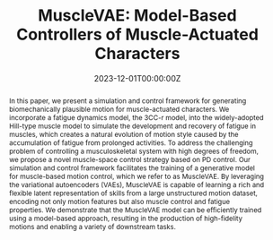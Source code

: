 ---
title: "MuscleVAE: Model-Based Controllers of Muscle-Actuated Characters"

# Authors
# If you created a profile for a user (e.g. the default `admin` user), write the username (folder name) here 
# and it will be replaced with their full name and linked to their profile.
authors:
- admin
- Xiyan Xu
- Libin Liu

# Author notes (optional)
author_notes:
-
-
- "Corresponding Authors"


date: "2023-12-01T00:00:00Z"
doi: "https://doi.org/10.1145/3610548.3618137"

# Schedule page publish date (NOT publication's date).
publishDate: "2023-12-13T00:00:00Z"

# Publication type.
# Legend: 0 = Uncategorized; 1 = Conference paper; 2 = Journal article;
# 3 = Preprint / Working Paper; 4 = Report; 5 = Book; 6 = Book section;
# 7 = Thesis; 8 = Patent
publication_types: ["1"]

# Publication name and optional abbreviated publication name.
publication: In *ACM Transactions on Graphics(Proceedings of SIGGRAPH Asia 2023)*
publication_short: In *SIGGRAPH Asia*

abstract: "In this paper, we present a simulation and control framework for generating biomechanically plausible motion for muscle-actuated characters. We incorporate a fatigue dynamics model, the 3CC-r model, into the widely-adopted Hill-type muscle model to simulate the development and recovery of fatigue in muscles, which creates a natural evolution of motion style caused by the accumulation of fatigue from prolonged activities. To address the challenging problem of controlling a musculoskeletal system with high degrees of freedom, we propose a novel muscle-space control strategy based on PD control. Our simulation and control framework facilitates the training of a generative model for muscle-based motion control, which we refer to as MuscleVAE. By leveraging the variational autoencoders (VAEs), MuscleVAE is capable of learning a rich and flexible latent representation of skills from a large unstructured motion dataset, encoding not only motion features but also muscle control and fatigue properties. We demonstrate that the MuscleVAE model can be efficiently trained using a model-based approach, resulting in the production of high-fidelity motions and enabling a variety of downstream tasks.
"

# Summary. An optional shortened abstract.
summary: We present MuscleVAE, a comprehensive muscle simulating and controlling framework with fatigue modelling embeded. Using model-based reinforcement learning, our framework can generate of high-fidelity motions and enable a variety of downstream tasks.

tags: [Muscle Simulation, Physcics Character Animation]

# Display this page in the Featured widget?
featured: false

# Custom links (uncomment lines below)
links:
 - name: Video
   url: https://www.youtube.com/
 - name: Code
   url: https://github.com/wangchek/MuscleVAE

url_pdf: 'Muscle-VAE/static/author_version.pdf'
url_code: ''
url_dataset: ''
url_poster: ''
url_project: 'Muscle-VAE/'
url_slides: ''
url_source: ''
# url_video:  'https://www.youtube.com/watch?v=ELZ7m4rLCgk'

# Featured image
# To use, add an image named `featured.jpg/png` to your page's folder. 
image:
  #caption: 'Image credit: [**Unsplash**](https://unsplash.com/photos/pLCdAaMFLTE)'
  focal_point: ""
  preview_only: false

# Associated Projects (optional).
#   Associate this publication with one or more of your projects.
#   Simply enter your project's folder or file name without extension.
#   E.g. `internal-project` references `content/project/internal-project/index.md`.
#   Otherwise, set `projects: []`.
#projects:
#- example

# Slides (optional).
#   Associate this publication with Markdown slides.
#   Simply enter your slide deck's filename without extension.
#   E.g. `slides: "example"` references `content/slides/example/index.md`.
#   Otherwise, set `slides: ""`.
#slides: example
---